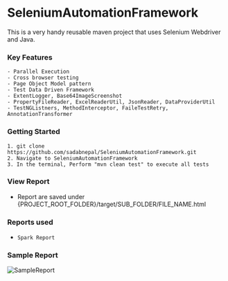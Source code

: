 # SeleniumAutomationFramework
This is a very handy reusable maven project that uses Selenium Webdriver and Java.

### Key Features
	- Parallel Execution
	- Cross browser testing
	- Page Object Model pattern
	- Test Data Driven Framework
	- ExtentLogger, Base64ImageScreenshot
	- PropertyFileReader, ExcelReaderUtil, JsonReader, DataProviderUtil
	- TestNGListners, MethodInterceptor, FaileTestRetry, AnnotationTransformer

### Getting Started
```
1. git clone https://github.com/sadabnepal/SeleniumAutomationFramework.git
2. Navigate to SeleniumAutomationFramework
3. In the terminal, Perform "mvn clean test" to execute all tests
```

### View Report
- Report are saved under {PROJECT_ROOT_FOLDER}/target/SUB_FOLDER/FILE_NAME.html

### Reports used
- `Spark Report`
	
### Sample Report
![SampleReport](https://user-images.githubusercontent.com/65847528/105388867-2ba62000-5c3d-11eb-8f8d-a3d0d4508baa.PNG)